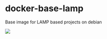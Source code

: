# docker-base-lamp
Base image for LAMP based projects on debian

[![](https://badge.imagelayers.io/voronenko/base-lamp:master.svg)](https://imagelayers.io/?images=voronenko/base-lamp:master 'Get your own badge on imagelayers.io')
